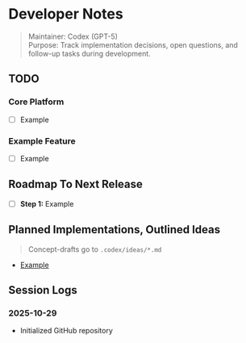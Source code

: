 # Developer Notes

> Maintainer: Codex (GPT-5)  
> Purpose: Track implementation decisions, open questions, and follow-up tasks during development.

## TODO
### Core Platform
- [ ] Example

### Example Feature
- [ ] Example

## Roadmap To Next Release
- [ ] **Step 1:** Example

## Planned Implementations, Outlined Ideas
> Concept-drafts go to `.codex/ideas/*.md`

- [Example](./ideas/example.md)

## Session Logs
### 2025-10-29
- Initialized GitHub repository

